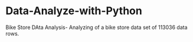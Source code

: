 # Data-Analyze-with-Python

Bike Store DAta Analysis- Analyzing of a bike store data set of 113036 data rows. 
